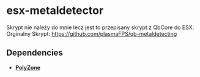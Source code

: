 # esx-metaldetector
Skrypt nie należy do mnie lecz jest to przepisany skrypt z QbCore do ESX. Orginalny Skrypt: https://github.com/plasmaFPS/qb-metaldetecting



## Dependencies
- <a href="https://github.com/mkafrin/PolyZone">**PolyZone**</a>


